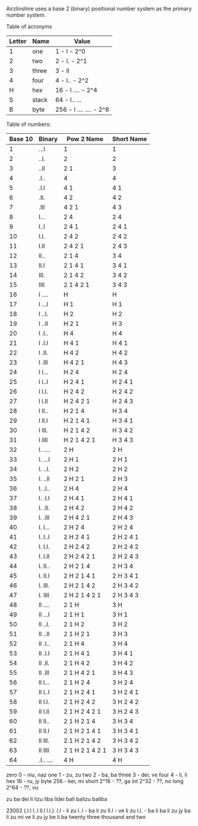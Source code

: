 Airzlinshire uses a base 2 (binary) positional number system as the primary number system.


Table of acronyms

| Letter | Name  | Value                   |
| ------ | ----- | ----------------------- |
| 1      | one   | 1 - l - 2^0             |
| 2      | two   | 2 - l. - 2^1            |
| 3      | three | 3 - ll                  |
| 4      | four  | 4 - l.. - 2^2           |
| H      | hex   | 16 - l .... - 2^4       |
| S      | stack | 64 - l.. ...            |
| B      | byte  | 256 - l .... .... - 2^8 |

Table of numbers:

| Base 10 | Binary    | Pow 2 Name      | Short Name |
| ------- | --------- | --------------- | ---------- |
| 1       | ...l      | 1               | 1          |
| 2       | ..l.      | 2               | 2          |
| 3       | ..ll      | 2 1             | 3          |
| 4       | .l..      | 4               | 4          |
| 5       | .l.l      | 4 1             | 4 1        |
| 6       | .ll.      | 4 2             | 4 2        |
| 7       | .lll      | 4 2 1           | 4 3        |
| 8       | l...      | 2 4             | 2 4        |
| 9       | l..l      | 2 4 1           | 2 4 1      |
| 10      | l.l.      | 2 4 2           | 2 4 2      |
| 11      | l.ll      | 2 4 2 1         | 2 4 3      |
| 12      | ll..      | 2 1 4           | 3 4        |
| 13      | ll.l      | 2 1 4 1         | 3 4 1      |
| 14      | lll.      | 2 1 4 2         | 3 4 2      |
| 15      | llll      | 2 1 4 2 1       | 3 4 3      |
| 16      | l ....    | H               | H          |
| 17      | l ...l    | H 1             | H 1        |
| 18      | l ..l.    | H 2             | H 2        |
| 19      | l ..ll    | H 2 1           | H 3        |
| 20      | l .l..    | H 4             | H 4        |
| 21      | l .l.l    | H 4 1           | H 4 1      |
| 22      | l .ll.    | H 4 2           | H 4 2      |
| 23      | l .lll    | H 4 2 1         | H 4 3      |
| 24      | l l...    | H 2 4           | H 2 4      |
| 25      | l l..l    | H 2 4 1         | H 2 4 1    |
| 26      | l l.l.    | H 2 4 2         | H 2 4 2    |
| 27      | l l.ll    | H 2 4 2 1       | H 2 4 3    |
| 28      | l ll..    | H 2 1 4         | H 3 4      |
| 29      | l ll.l    | H 2 1 4 1       | H 3 4 1    |
| 30      | l lll.    | H 2 1 4 2       | H 3 4 2    |
| 31      | l llll    | H 2 1 4 2 1     | H 3 4 3    |
| 32      | l. ....   | 2 H             | 2 H        |
| 33      | l. ...l   | 2 H 1           | 2 H 1      |
| 34      | l. ..l.   | 2 H 2           | 2 H 2      |
| 35      | l. ..ll   | 2 H 2 1         | 2 H 3      |
| 36      | l. .l..   | 2 H 4           | 2 H 4      |
| 37      | l. .l.l   | 2 H 4 1         | 2 H 4 1    |
| 38      | l. .ll.   | 2 H 4 2         | 2 H 4 2    |
| 39      | l. .lll   | 2 H 4 2 1       | 2 H 4 3    |
| 40      | l. l...   | 2 H 2 4         | 2 H 2 4    |
| 41      | l. l..l   | 2 H 2 4 1       | 2 H 2 4 1  |
| 42      | l. l.l.   | 2 H 2 4 2       | 2 H 2 4 2  |
| 43      | l. l.ll   | 2 H 2 4 2 1     | 2 H 2 4 3  |
| 44      | l. ll..   | 2 H 2 1 4       | 2 H 3 4    |
| 45      | l. ll.l   | 2 H 2 1 4 1     | 2 H 3 4 1  |
| 46      | l. lll.   | 2 H 2 1 4 2     | 2 H 3 4 2  |
| 47      | l. llll   | 2 H 2 1 4 2 1   | 2 H 3 4 3  |
| 48      | ll ....   | 2 1 H           | 3 H        |
| 49      | ll ...l   | 2 1 H 1         | 3 H 1      |
| 50      | ll ..l.   | 2 1 H 2         | 3 H 2      |
| 51      | ll ..ll   | 2 1 H 2 1       | 3 H 3      |
| 52      | ll .l..   | 2 1 H 4         | 3 H 4      |
| 53      | ll .l.l   | 2 1 H 4 1       | 3 H 4 1    |
| 54      | ll .ll.   | 2 1 H 4 2       | 3 H 4 2    |
| 55      | ll .lll   | 2 1 H 4 2 1     | 3 H 4 3    |
| 56      | ll l...   | 2 1 H 2 4       | 3 H 2 4    |
| 57      | ll l..l   | 2 1 H 2 4 1     | 3 H 2 4 1  |
| 58      | ll l.l.   | 2 1 H 2 4 2     | 3 H 2 4 2  |
| 59      | ll l.ll   | 2 1 H 2 4 2 1   | 3 H 2 4 3  |
| 60      | ll ll..   | 2 1 H 2 1 4     | 3 H 3 4    |
| 61      | ll ll.l   | 2 1 H 2 1 4 1   | 3 H 3 4 1  |
| 62      | ll lll.   | 2 1 H 2 1 4 2   | 3 H 3 4 2  |
| 63      | ll llll   | 2 1 H 2 1 4 2 1 | 3 H 3 4 3  |
| 64      | .l.. .... | 4 H             | 4 H        |


zero 0 - niu, naz
one 1 - zu, zu
two 2 - ba, ba
three 3 - dei, ve
four 4 - li, li
hex 16 - ru, jy
byte 256 - kei, mi
short 2^16 - ??, ga
int 2^32 - ??, no
long 2^64 - ??, vu

zu
ba
dei
li
lizu
liba
lidei
bali
balizu
baliba


23002 (.l.l l..l ll.l l.l.)
.l.l - li zu
l..l - ba li zu
ll.l - ve li zu
l.l. - ba li ba
li zu jy ba li zu mi ve li zu jy be li ba
twenty three thousand and two